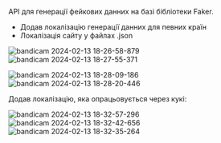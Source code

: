 APІ для генерації фейкових данних на базі бібліотеки Faker.
- Додав локалізацію генерації данних для певних країн
- Локалізація сайту у файлах .json 

![bandicam 2024-02-13 18-26-58-879](https://github.com/castromx/fastapi_projects/assets/96194271/7abd017e-ef48-4ccf-85fa-6b1dc9281223)
![bandicam 2024-02-13 18-27-55-371](https://github.com/castromx/fastapi_projects/assets/96194271/f7d0019f-ff13-46e4-b788-dc6e418664cb)

![bandicam 2024-02-13 18-28-09-186](https://github.com/castromx/fastapi_projects/assets/96194271/1d0cacdf-a758-4663-8135-842601a229af)
![bandicam 2024-02-13 18-28-20-446](https://github.com/castromx/fastapi_projects/assets/96194271/23b84b21-55a8-41f1-a8cc-f6ca4ae92ad0)



Додав локалізацію, яка опрацьовується через кукі:




![bandicam 2024-02-13 18-32-57-296](https://github.com/castromx/fastapi_projects/assets/96194271/cf2c82cc-c47b-470b-8f4e-cc419852f534)
![bandicam 2024-02-13 18-32-42-656](https://github.com/castromx/fastapi_projects/assets/96194271/6f341ab0-7e5b-4c7d-972f-7d9d6254cd29)
![bandicam 2024-02-13 18-32-35-264](https://github.com/castromx/fastapi_projects/assets/96194271/12155095-427a-4ed2-a701-08dc9ab19a59)
